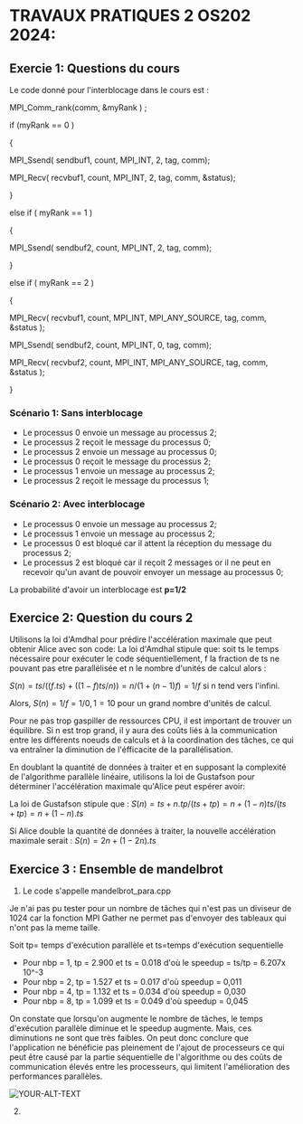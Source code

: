 # **TRAVAUX PRATIQUES 2 OS202 2024:**


## **Exercie 1: Questions du cours**


Le code donné pour l'interblocage dans le cours est : 

MPI_Comm_rank(comm, &myRank ) ;


if (myRank == 0 )


{


MPI_Ssend( sendbuf1, count, MPI_INT, 2, tag, comm);


MPI_Recv( recvbuf1, count, MPI_INT, 2, tag, comm, &status);


}


else if ( myRank == 1 )


{


MPI_Ssend( sendbuf2, count, MPI_INT, 2, tag, comm);


}


else if ( myRank == 2 )


{


MPI_Recv( recvbuf1, count, MPI_INT, MPI_ANY_SOURCE, tag, comm,
&status );


MPI_Ssend( sendbuf2, count, MPI_INT, 0, tag, comm);


MPI_Recv( recvbuf2, count, MPI_INT, MPI_ANY_SOURCE, tag, comm,
&status );


}



### Scénario 1: Sans interblocage


- Le processus 0 envoie un message au processus 2;
- Le processus 2 reçoit le message du processus 0;
- Le processus 2 envoie un message au processus 0;
- Le processus 0 reçoit le message du processus 2;
- Le processus 1 envoie un message au processus 2;
- Le processus 2 reçoit le message du processus 1;

### Scénario 2: Avec interblocage 


- Le processus 0 envoie un message au processus 2;
- Le processus 1 envoie un message au processus 2;
- Le processus 0 est bloqué car il attent la réception du message du processus 2;
- Le processus 2 est bloqué car il reçoit 2 messages or il ne peut en recevoir qu'un avant de pouvoir envoyer un message au processus 0;

La probabilité d'avoir un interblocage est **p=1/2**



## **Exercice 2: Question du cours 2**

Utilisons la loi d'Amdhal pour prédire l'accélération maximale que peut obtenir Alice avec son code:
La loi d'Amdhal stipule que: soit ts le temps nécessaire pour exécuter le code séquentiellement, f la fraction de ts ne pouvant pas etre parallélisée et n le nombre d'unités de calcul alors :

$S(n) = ts/((f.ts)+((1-f)ts/n)) = n/(1+ (n-1)f) = 1/f$ si n tend vers l'infini.

Alors, $S(n) = 1/f = 1/0,1 = 10$ pour un grand nombre d'unités de calcul.

Pour ne pas trop gaspiller de ressources CPU, il est important de trouver un équilibre. Si n est trop grand, il y aura des coûts liés à la communication entre les différents noeuds de calculs et à la coordination des tâches, ce qui va entraîner la diminution de l'éfficacite de la parallélisation.


En doublant la quantité de données à traiter et en supposant la complexité de l'algorithme  parallèle linéaire, utilisons la loi de Gustafson pour déterminer l'accélération maximale qu'Alice peut espérer avoir:

La loi de Gustafson stipule que :
$S(n) = ts + n.tp /(ts+tp) = n+ (1-n)ts/(ts+tp) = n+ (1-n).ts$

Si Alice double la quantité de données à traiter, la nouvelle accélération maximale serait :
 $S(n) = 2n + (1-2n).ts$


 ## Exercice 3 : Ensemble de mandelbrot

1. Le code s'appelle mandelbrot_para.cpp

Je n'ai pas pu tester pour un nombre de tâches qui n'est pas un diviseur de 1024 car la fonction MPI Gather ne permet pas d'envoyer des tableaux qui n'ont pas la meme taille.

Soit tp= temps d'exécution parallèle et ts=temps d'exécution sequentielle 

* Pour nbp = 1, tp = 2.900 et ts = 0.018 d'où le speedup = ts/tp = 6.207x 10^-3
* Pour nbp = 2, tp = 1.527 et ts = 0.017 d'où speedup = 0,011
* Pour nbp = 4, tp = 1.132 et ts = 0.034 d'où speedup = 0,030
* Pour nbp = 8, tp = 1.099 et ts = 0.049 d'où speedup = 0,045

On constate que lorsqu'on augmente le nombre de tâches, le temps d'exécution parallèle diminue et le speedup augmente. Mais, ces diminutions ne sont que très faibles. On peut donc conclure que l'application ne bénéficie pas pleinement de l'ajout de processeurs ce qui peut être causé par la partie séquentielle de l'algorithme ou des coûts de communication élevés entre les processeurs, qui limitent l'amélioration des performances parallèles.

<picture>
 <source media="(prefers-color-scheme: dark)" srcset="YOUR-DARKMODE-IMAGE">
 <source media="(prefers-color-scheme: light)" srcset="YOUR-LIGHTMODE-IMAGE">
 <img alt="YOUR-ALT-TEXT" src="YOUR-DEFAULT-IMAGE">
</picture>



 2. 

 








